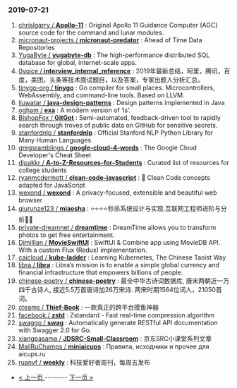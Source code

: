 ### 2019-07-21 
1. [chrislgarry / **Apollo-11**](https://github.com/chrislgarry/Apollo-11) : Original Apollo 11 Guidance Computer (AGC) source code for the command and lunar modules.
1. [micronaut-projects / **micronaut-predator**](https://github.com/micronaut-projects/micronaut-predator) : Ahead of Time Data Repositories
1. [YugaByte / **yugabyte-db**](https://github.com/YugaByte/yugabyte-db) : The high-performance distributed SQL database for global, internet-scale apps.
1. [0voice / **interview_internal_reference**](https://github.com/0voice/interview_internal_reference) : 2019年最新总结，阿里，腾讯，百度，美团，头条等技术面试题目，以及答案，专家出题人分析汇总。
1. [tinygo-org / **tinygo**](https://github.com/tinygo-org/tinygo) : Go compiler for small places. Microcontrollers, WebAssembly, and command-line tools. Based on LLVM.
1. [iluwatar / **java-design-patterns**](https://github.com/iluwatar/java-design-patterns) : Design patterns implemented in Java
1. [ogham / **exa**](https://github.com/ogham/exa) : A modern version of ‘ls’.
1. [BishopFox / **GitGot**](https://github.com/BishopFox/GitGot) : Semi-automated, feedback-driven tool to rapidly search through troves of public data on GitHub for sensitive secrets.
1. [stanfordnlp / **stanfordnlp**](https://github.com/stanfordnlp/stanfordnlp) : Official Stanford NLP Python Library for Many Human Languages
1. [gregsramblings / **google-cloud-4-words**](https://github.com/gregsramblings/google-cloud-4-words) : The Google Cloud Developer's Cheat Sheet
1. [dipakkr / **A-to-Z-Resources-for-Students**](https://github.com/dipakkr/A-to-Z-Resources-for-Students) : Curated list of resources for college students
1. [ryanmcdermott / **clean-code-javascript**](https://github.com/ryanmcdermott/clean-code-javascript) : 🛁 Clean Code concepts adapted for JavaScript
1. [wexond / **wexond**](https://github.com/wexond/wexond) : A privacy-focused, extensible and beautiful web browser
1. [qiurunze123 / **miaosha**](https://github.com/qiurunze123/miaosha) : ⭐⭐⭐⭐秒杀系统设计与实现.互联网工程师进阶与分析🙋🐓
1. [private-dreamnet / **dreamtime**](https://github.com/private-dreamnet/dreamtime) : DreamTime allows you to transform photos to get free entertainment.
1. [Dimillian / **MovieSwiftUI**](https://github.com/Dimillian/MovieSwiftUI) : SwiftUI & Combine app using MovieDB API. With a custom Flux (Redux) implementation.
1. [caicloud / **kube-ladder**](https://github.com/caicloud/kube-ladder) : Learning Kubernetes, The Chinese Taoist Way
1. [libra / **libra**](https://github.com/libra/libra) : Libra’s mission is to enable a simple global currency and financial infrastructure that empowers billions of people.
1. [chinese-poetry / **chinese-poetry**](https://github.com/chinese-poetry/chinese-poetry) : 最全中华古诗词数据库, 唐宋两朝近一万四千古诗人, 接近5.5万首唐诗加26万宋诗. 两宋时期1564位词人，21050首词。
1. [cteams / **Thief-Book**](https://github.com/cteams/Thief-Book) : 一款真正的跨平台摸鱼神器
1. [facebook / **zstd**](https://github.com/facebook/zstd) : Zstandard - Fast real-time compression algorithm
1. [swaggo / **swag**](https://github.com/swaggo/swag) : Automatically generate RESTful API documentation with Swagger 2.0 for Go.
1. [xiangpasama / **JDSRC-Small-Classroom**](https://github.com/xiangpasama/JDSRC-Small-Classroom) : 京东SRC小课堂系列文章
1. [MailRuChamps / **miniaicups**](https://github.com/MailRuChamps/miniaicups) : Правила, исходники и прочее для aicups.ru
1. [ruanyf / **weekly**](https://github.com/ruanyf/weekly) : 科技爱好者周刊，每周五发布 

- [ < 上一页 ](https://github.com/able8/github-trending-daily-record/blob/master/2019-07-20.md) -------- [ 下一页 > ](https://github.com/able8/github-trending-daily-record/blob/master/2019-07-22.md)